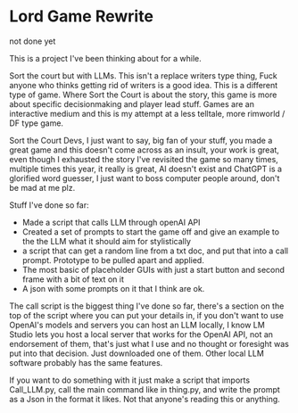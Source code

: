 # Lord Game Rewrite

not done yet

This is a project I've been thinking about for a while.

Sort the court but with LLMs. This isn't a replace writers type thing, Fuck anyone who thinks getting rid of writers is a good idea. This is a different type of game. Where Sort the Court is about the story, this game is more about specific decisionmaking and player lead stuff. Games are an interactive medium and this is my attempt at a less telltale, more rimworld / DF type game. 

Sort the Court Devs, I just want to say, big fan of your stuff, you made a great game and this doesn't come across as an insult, your work is great, even though I exhausted the story I've revisited the game so many times, multiple times this year, it really is great, AI doesn't exist and ChatGPT is a glorified word guesser, I just want to boss computer people around, don't be mad at me plz.


Stuff I've done so far:
- Made a script that calls LLM through openAI API
- Created a set of prompts to start the game off and give an example to the the LLM what it should aim for stylistically
- a script that can get a random line from a txt doc, and put that into a call prompt. Prototype to be pulled apart and applied.
- The most basic of placeholder GUIs with just a start button and second frame with a bit of text on it
- A json with some prompts on it that I think are ok.

The call script is the biggest thing I've done so far, there's a section on the top of the script where you can put your details in, if you don't want to use OpenAI's models and servers you can host an LLM locally, I know LM Studio lets you host a local server that works for the OpenAI API, not an endorsement of them, that's just what I use and no thought or foresight was put into that decision. Just downloaded one of them. Other local LLM software probably has the same features. 

If you want to do something with it just make a script that imports Call_LLM.py, call the main command like in thing.py, and write the prompt as a Json in the format it likes. Not that anyone's reading this or anything.